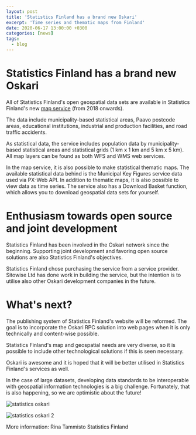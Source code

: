 ```yaml
---
layout: post
title: 'Statistics Finland has a brand new Oskari'
excerpt: 'Time series and thematic maps from Finland'
date: 2020-06-17 13:00:00 +0300
categories: [news]
tags:
  - blog
---
```


# Statistics Finland has a brand new Oskari

All of Statistics Finland's open geospatial data sets are available in Statistics Finland's new [map service](https://tilastokeskus-kartta.swgis.fi/) (from 2018 onwards).

The data include municipality-based statistical areas, Paavo postcode areas, educational institutions, industrial and production facilities, and road traffic accidents.

As statistical data, the service includes population data by municipality-based statistical areas and statistical grids (1 km x 1 km and 5 km x 5 km). All map layers can be found as both WFS and WMS web services.

In the map service, it is also possible to make statistical thematic maps. The available statistical data behind is the Municipal Key Figures service data used via PX-Web API. In addition to thematic maps, it is also possible to view data as time series.
The service also has a Download Basket function, which allows you to download geospatial data sets for yourself.

# Enthusiasm towards open source and joint development

Statistics Finland has been involved in the Oskari network since the beginning. Supporting joint development and favoring open source solutions are also Statistics Finland's objectives.

Statistics Finland chose purchasing the service from a service provider. Sitowise Ltd has done work in building the service, but the intention is to utilise also other Oskari development companies in the future.

# What's next?

The publishing system of Statistics Finland's website will be reformed. The goal is to incorporate the Oskari RPC solution into web pages when it is only technically and content-wise possible.

Statistics Finland's map and geospatial needs are very diverse, so it is possible to include other technological solutions if this is seen necessary.

Oskari is awesome and it is hoped that it will be better utilised in Statistics Finland's services as well.

In the case of large datasets, developing data standards to be interoperable with geospatial information technologies is a big challenge. Fortunately, that is also happening, so we are optimistic about the future!

![statistics oskari](/assets/images/blog/statisticsfi_oskari.png)

![statistics oskari 2](/assets/images/blog/statisticsfi_oskari2.png)

More information:
Rina Tammisto
Statistics Finland
